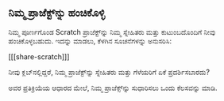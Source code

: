 ## ನಿಮ್ಮ ಪ್ರಾಜೆಕ್ಟ್‌ನ್ನು ಹಂಚಿಕೊಳ್ಳಿ

ನಿಮ್ಮ ಪೂರ್ಣಗೊಂಡ Scratch ಪ್ರಾಜೆಕ್ಟ್‌ನ್ನು ನಿಮ್ಮ ಸ್ನೇಹಿತರು ಮತ್ತು ಕುಟುಂಬದೊಂದಿಗೆ ನೀವು ಹಂಚಿಕೊಳ್ಳಬಹುದು. ಇದನ್ನು ಮಾಡಲು, ಕೆಳಗಿನ ಸೂಚನೆಗಳನ್ನು ಅನುಸರಿಸಿ:

[[[share-scratch]]]

ನೀವು ಕ್ಲಬ್‌ನಲ್ಲಿದ್ದರೆ, ನಿಮ್ಮ ಪ್ರಾಜೆಕ್ಟ್‌ನ್ನು ಸ್ನೇಹಿತರು ಮತ್ತು ಗೆಳೆಯರಿಗೆ ಏಕೆ ಪ್ರದರ್ಶಿಸಬಾರದು?

ಅವರ ಪ್ರತಿಕ್ರಿಯೆಯ ಆಧಾರದ ಮೇಲೆ, ನಿಮ್ಮ ಪ್ರಾಜೆಕ್ಸ್‌ನ್ನು ಸುಧಾರಿಸಲು ಒಂದು ಕೆಲಸವನ್ನು ಮಾಡಿ.
